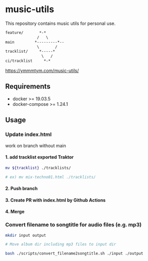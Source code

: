 # music-utils

This repository contains music utils for personal use.

```txt
feature/       *-*
              /   \
main         *---------*--
              \       /
tracklist/     *-----*
                \   /
ci/tracklist     *-*
```

<https://ymmmtym.com/music-utils/>

## Requirements

- docker >= 19.03.5
- docker-compose >= 1.24.1

## Usage

### Update index.html

work on branch without main

#### 1. add tracklist exported Traktor

```bash
mv ${tracklist} ./tracklists/

# ex) mv mix-techno01.html ./tracklists/
```

#### 2. Push branch

#### 3. Create PR with index.html by Github Actions

#### 4. Merge

### Convert filename to songtitle for audio files (e.g. mp3)

```bash
mkdir input output

# Move album dir including mp3 files to input dir

bash ./scripts/convert_filename2songtitle.sh ./input ./output
```

